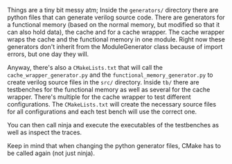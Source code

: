 Things are a tiny bit messy atm; Inside the `generators/` directory there are python files that can generate verilog source code. There are generators for a functional memory (based on the normal memory, but modified so that it can also hold data), the cache and for a cache wrapper. The cache wrapper wraps the cache and the functional memory in one module. Right now these generators don't inherit from the ModuleGenerator class because of import errors, but one day they will.

Anyway, there's also a `CMakeLists.txt` that will call the `cache_wrapper_generator.py` and the `functional_memory_generator.py` to create verilog source files in the `src/` directory. Inside `tb/` there are testbenches for the functional memory as well as several for the cache wrapper. There's multiple for the cache wrapper to test different configurations. The `CMakeLists.txt` will create the necessary source files for all configurations and each test bench will use the correct one.

You can then call ninja and execute the executables of the testbenches as well as inspect the traces.

Keep in mind that when changing the python generator files, CMake has to be called again (not just ninja).
